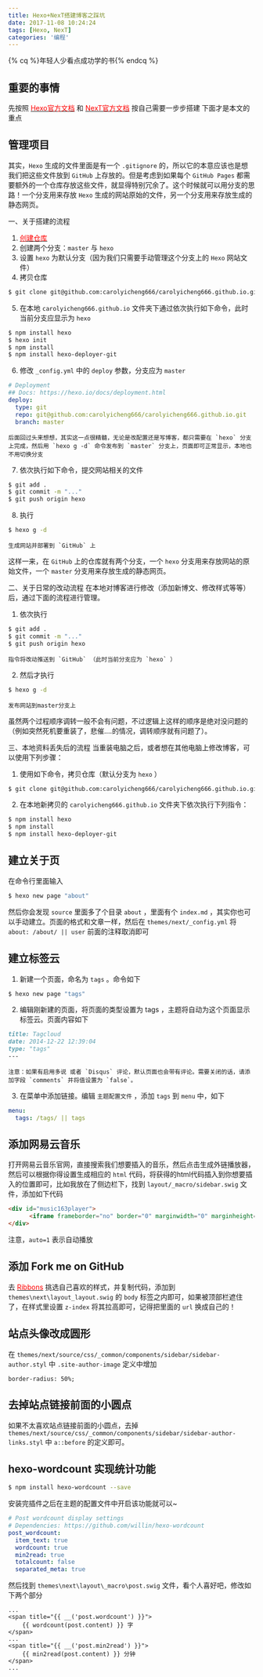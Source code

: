 ```yaml
---
title: Hexo+NexT搭建博客之踩坑
date: 2017-11-08 10:24:24
tags: [Hexo, NexT]
categories: '编程'
---
```


{% cq %}年轻人少看点成功学的书{% endcq %}

<!-- more -->



重要的事情
---

先按照 [<span style="color: red;">Hexo官方文档</span>](https://hexo.io/zh-cn/docs/) 和 [<span style="color: red;">NexT官方文档</span>](http://theme-next.iissnan.com/) 按自己需要一步步搭建
下面才是本文的重点



管理项目
---

其实，`Hexo` 生成的文件里面是有一个 `.gitignore` 的，所以它的本意应该也是想我们把这些文件放到 `GitHub` 上存放的。但是考虑到如果每个 `GitHub Pages` 都需要额外的一个仓库存放这些文件，就显得特别冗余了。这个时候就可以用分支的思路！一个分支用来存放 `Hexo` 生成的网站原始的文件，另一个分支用来存放生成的静态网页。

一、关于搭建的流程
1. [<span style="color: red;">创建仓库</span>](https://github.com/carolyicheng666/carolyicheng666.github.io)
2. 创建两个分支：`master` 与 `hexo`
3. 设置 `hexo` 为默认分支（因为我们只需要手动管理这个分支上的 `Hexo` 网站文件）
4. 拷贝仓库
``` bash
$ git clone git@github.com:carolyicheng666/carolyicheng666.github.io.git
```

5. 在本地 `carolyicheng666.github.io` 文件夹下通过依次执行如下命令，此时当前分支应显示为 `hexo`
``` bash
$ npm install hexo
$ hexo init
$ npm install
$ npm install hexo-deployer-git
```

6. 修改 `_config.yml` 中的 `deploy` 参数，分支应为 `master` 
``` yml
# Deployment
## Docs: https://hexo.io/docs/deployment.html
deploy:
  type: git
  repo: git@github.com:carolyicheng666/carolyicheng666.github.io.git
  branch: master
```
	后面回过头来想想，其实这一点很精髓，无论是改配置还是写博客，都只需要在 `hexo` 分支上完成，然后用 `hexo g -d` 命令发布到 `master` 分支上，页面即可正常显示，本地也不用切换分支

7. 依次执行如下命令，提交网站相关的文件
``` bash
$ git add .
$ git commit -m "..."
$ git push origin hexo
```

8. 执行
``` bash
$ hexo g -d
```
	生成网站并部署到 `GitHub` 上

这样一来，在 `GitHub` 上的仓库就有两个分支，一个 `hexo` 分支用来存放网站的原始文件，一个 `master` 分支用来存放生成的静态网页。

二、关于日常的改动流程
在本地对博客进行修改（添加新博文、修改样式等等）后，通过下面的流程进行管理。
1. 依次执行
``` bash
$ git add .
$ git commit -m "..."
$ git push origin hexo
```
	指令将改动推送到 `GitHub` （此时当前分支应为 `hexo` ）

2. 然后才执行
``` bash
$ hexo g -d
```
	发布网站到master分支上

虽然两个过程顺序调转一般不会有问题，不过逻辑上这样的顺序是绝对没问题的（例如突然死机要重装了，悲催....的情况，调转顺序就有问题了）。

三、本地资料丢失后的流程
当重装电脑之后，或者想在其他电脑上修改博客，可以使用下列步骤：
1. 使用如下命令，拷贝仓库（默认分支为 `hexo` ）
``` bash
$ git clone git@github.com:carolyicheng666/carolyicheng666.github.io.git
```

2. 在本地新拷贝的 `carolyicheng666.github.io` 文件夹下依次执行下列指令：
``` bash
$ npm install hexo
$ npm install
$ npm install hexo-deployer-git
```



建立关于页
---

在命令行里面输入
``` bash
$ hexo new page "about"
```
然后你会发现 `source` 里面多了个目录 `about` ，里面有个 `index.md` ，其实你也可以手动建立。页面的格式和文章一样，然后在 `themes/next/_config.yml` 将 `about: /about/ || user` 前面的注释取消即可



建立标签云
---

1. 新建一个页面，命名为 `tags` 。命令如下
``` bash
$ hexo new page "tags"
```

2. 编辑刚新建的页面，将页面的类型设置为 tags ，主题将自动为这个页面显示标签云。页面内容如下
``` md
title: Tagcloud
date: 2014-12-22 12:39:04
type: "tags"
---
```
	注意：如果有启用多说 或者 `Disqus` 评论，默认页面也会带有评论。需要关闭的话，请添加字段 `comments` 并将值设置为 `false`。

3. 在菜单中添加链接。编辑 `主题配置文件` ，添加 `tags` 到 `menu` 中，如下
``` yml
menu:
  tags: /tags/ || tags
```



添加网易云音乐
---

打开网易云音乐官网，直接搜索我们想要插入的音乐，然后点击生成外链播放器，然后可以根据你得设置生成相应的 `html` 代码，将获得的html代码插入到你想要插入的位置即可，比如我放在了侧边栏下，找到 `layout/_macro/sidebar.swig` 文件，添加如下代码
``` html
<div id="music163player">
      <iframe frameborder="no" border="0" marginwidth="0" marginheight="0" width=300 height=86 src="https://music.163.com/outchain/player?type=2&id=33875750&auto=1&height=66"></iframe>;;
</div>
```
注意，`auto=1` 表示自动播放



添加 Fork me on GitHub
---

去 [<span style="color: red;">Ribbons</span>](https://github.com/blog/273-github-ribbons) 挑选自己喜欢的样式，并复制代码，添加到 `themes\next\layout_layout.swig` 的 `body` 标签之内即可，如果被顶部栏遮住了，在样式里设置 `z-index` 将其拉高即可，记得把里面的 `url` 换成自己的！



站点头像改成圆形
---

在 `themes/next/source/css/_common/components/sidebar/sidebar-author.styl` 中 `.site-author-image` 定义中增加
``` styl
border-radius: 50%;
```



去掉站点链接前面的小圆点
---

如果不太喜欢站点链接前面的小圆点，去掉 `themes/next/source/css/_common/components/sidebar/sidebar-author-links.styl` 中 `a::before` 的定义即可。



hexo-wordcount 实现统计功能
---

``` bash
$ npm install hexo-wordcount --save
```
安装完插件之后在主题的配置文件中开启该功能就可以~
``` yml
# Post wordcount display settings
# Dependencies: https://github.com/willin/hexo-wordcount
post_wordcount:
  item_text: true
  wordcount: true
  min2read: true
  totalcount: false
  separated_meta: true
```
然后找到 `themes\next\layout\_macro\post.swig` 文件，看个人喜好吧，修改如下两个部分
``` swig
...
<span title="{{ __('post.wordcount') }}">
    {{ wordcount(post.content) }} 字
</span>
...
<span title="{{ __('post.min2read') }}">
    {{ min2read(post.content) }} 分钟
</span>
...
```

